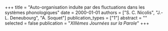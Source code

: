 +++
title = "Auto-organisation induite par des fluctuations dans les systèmes phonologiques"
date = 2000-01-01
authors = ["S. C. Nicolis", "J.-L. Deneubourg", "A. Soquet"]
publication_types = ["1"]
abstract = ""
selected = false
publication = "*XIIIèmes Journées sur la Parole*"
+++

